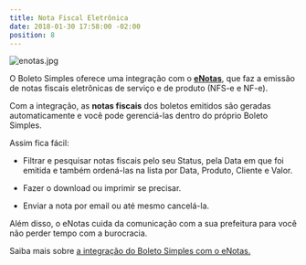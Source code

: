 ```yaml
---
title: Nota Fiscal Eletrônica
date: 2018-01-30 17:58:00 -02:00
position: 8
---
```


![enotas.jpg](/uploads/enotas.jpg)

O Boleto Simples oferece uma integração com o **[eNotas](http://enotas.com.br/bs)**, que faz a emissão de notas fiscais eletrônicas de serviço e de produto (NFS-e e NF-e).

Com a integração, as **notas fiscais** dos boletos emitidos são geradas automaticamente e você pode gerenciá-las dentro do próprio Boleto Simples.

Assim fica fácil:

* Filtrar e pesquisar notas fiscais pelo seu Status, pela Data em que foi emitida e também ordená-las na lista por Data, Produto, Cliente e Valor.

* Fazer o download ou imprimir se precisar.

* Enviar a nota por email ou até mesmo cancelá-la.

Além disso, o eNotas cuida da comunicação com a sua prefeitura para você não perder tempo com a burocracia.

Saiba mais sobre [a integração do Boleto Simples com o eNotas.](https://suporte.boletosimples.com.br/article/s83av903c6-como-gerar-nota-fiscal-para-boleto-registrado-com-boleto-simples-e-e-notas)